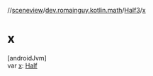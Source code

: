 //[sceneview](../../../index.md)/[dev.romainguy.kotlin.math](../index.md)/[Half3](index.md)/[x](x.md)

# x

[androidJvm]\
var [x](x.md): [Half](../-half/index.md)
